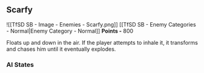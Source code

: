 ## Scarfy
![[TfSD SB - Image - Enemies - Scarfy.png]]
[[TfSD SB - Enemy Categories - Normal|Enemy Category - Normal]]
**Points -** 800

Floats up and down in the air. If the player attempts to inhale it, it transforms and chases him until it eventually explodes.
### AI States
